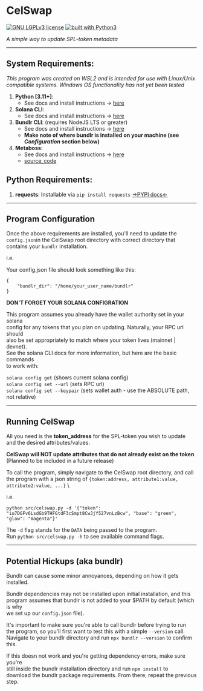 # CelSwap
[![GNU LGPLv3 license](https://img.shields.io/badge/license-LGPLv3-blue.svg)](https://github.com/Celshade/CelSwap/blob/master/LICENSE.LESSER)
[![built with Python3](https://img.shields.io/badge/built%20with-Python3-green.svg)](https://www.python.org/)

_A simple way to update SPL-token metadata_


<gif>

***

## System Requirements:
_This program was created on WSL2 and is intended for use with Linux/Unix compatible systems._
_Windows OS functionality has not yet been tested_

1. **Python [3.11+]**:
    * See docs and install instructions -> [here](https://www.python.org/)
1. **Solana CLI**:
    * See docs and install instructions -> [here](https://docs.solana.com/cli/install-solana-cli-tools)
1. **Bundlr CLI**: (requires NodeJS LTS or greater)
    * See docs and install instructions -> [here](https://docs.bundlr.network/developer-docs/sdk/installing-the-sdk)
    * **Make note of where bundlr is installed on your machine (see _Configuration_ section below)**
1. **Metaboss**:
    * See docs and install instructions -> [here](https://metaboss.rs/installation.html)
    * [source_code](https://github.com/samuelvanderwaal/metaboss)

## Python Requirements:
1. **requests**: Installable via `pip install requests` [->PYPI docs<-](https://pypi.org/project/requests/)

***

## Program Configuration
Once the above requirements are installed, you'll need to update the \
`config.json`in the CelSwap root directory with correct directory that \
contains your `bundlr` installation.

i.e.

Your config.json file should look something like this:

```
{
    "bundlr_dir": "/home/your_user_name/bundlr"
}
```

**DON'T FORGET YOUR SOLANA CONFIGRATION**

This program assumes you already have the wallet authority set in your solana \
config for any tokens that you plan on updating. Naturally, your RPC url should \
also be set appropriately to match where your token lives (mainnet | devnet). \
See the solana CLI docs for more information, but here are the basic commands \
to work with:

`solana config get` (shows current solana config) \
`solana config set --url` (sets RPC url) \
`solana config set --keypair` (sets wallet auth - use the ABSOLUTE path, not relative)
***

## Running CelSwap
All you need is the **token_address** for the SPL-token you wish to update \
and the desired attributes/values.

**CelSwap will NOT update attributes that do not already exist on the token** \
(Planned to be included in a future release)

To call the program, simply navigate to the CelSwap root directory, and call \
the program with a json string of `{token:address, attribute1:value, attribute2:value, ...}` \

i.e.

`python src/celswap.py -d '{"token": "iu7DGFv6LsdGb9THFGtdF3cSmpt8CwJjY527vnLzBcw", "base": "green", "glow": "magenta"}'`

The `-d` flag stands for the `DATA` being passed to the program. \
Run `python src/celswap.py -h` to see available command flags.

***

## Potential Hickups (aka bundlr)
Bundlr can cause some minor annoyances, depending on how it gets installed.

Bundlr dependencies may not be installed upon initial installation, and this \
program assumes that bundlr is not added to your $PATH by default (which is why \
we set up our `config.json` file).

It's important to make sure you're able to call bundlr before trying to run \
the program, so you'll first want to test this with a simple `--version` call. \
Navigate to your bundlr directory and run `npx bundlr --version` to confirm this.

If this doesn not work and you're getting dependency errors, make sure you're \
still inside the bundlr installation directory and run `npm install` to \
download the bundlr package requirements. From there, repeat the previous step.
